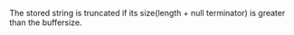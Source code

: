 The stored string is truncated if its size(length + null terminator) is greater than the buffersize.